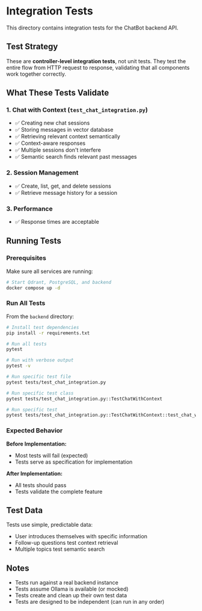 # Integration Tests

This directory contains integration tests for the ChatBot backend API.

## Test Strategy

These are **controller-level integration tests**, not unit tests. They test the entire flow from HTTP request to response, validating that all components work together correctly.

## What These Tests Validate

### 1. Chat with Context (`test_chat_integration.py`)
- ✅ Creating new chat sessions
- ✅ Storing messages in vector database
- ✅ Retrieving relevant context semantically
- ✅ Context-aware responses
- ✅ Multiple sessions don't interfere
- ✅ Semantic search finds relevant past messages

### 2. Session Management
- ✅ Create, list, get, and delete sessions
- ✅ Retrieve message history for a session

### 3. Performance
- ✅ Response times are acceptable

## Running Tests

### Prerequisites

Make sure all services are running:
```bash
# Start Qdrant, PostgreSQL, and backend
docker compose up -d
```

### Run All Tests

From the `backend` directory:

```bash
# Install test dependencies
pip install -r requirements.txt

# Run all tests
pytest

# Run with verbose output
pytest -v

# Run specific test file
pytest tests/test_chat_integration.py

# Run specific test class
pytest tests/test_chat_integration.py::TestChatWithContext

# Run specific test
pytest tests/test_chat_integration.py::TestChatWithContext::test_chat_with_context_awareness
```

### Expected Behavior

**Before Implementation:**
- Most tests will fail (expected)
- Tests serve as specification for implementation

**After Implementation:**
- All tests should pass
- Tests validate the complete feature

## Test Data

Tests use simple, predictable data:
- User introduces themselves with specific information
- Follow-up questions test context retrieval
- Multiple topics test semantic search

## Notes

- Tests run against a real backend instance
- Tests assume Ollama is available (or mocked)
- Tests create and clean up their own test data
- Tests are designed to be independent (can run in any order)


